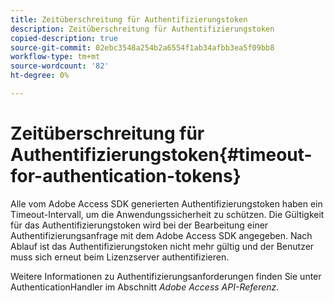 ```yaml
---
title: Zeitüberschreitung für Authentifizierungstoken
description: Zeitüberschreitung für Authentifizierungstoken
copied-description: true
source-git-commit: 02ebc3548a254b2a6554f1ab34afbb3ea5f09bb8
workflow-type: tm+mt
source-wordcount: '82'
ht-degree: 0%

---
```


# Zeitüberschreitung für Authentifizierungstoken{#timeout-for-authentication-tokens}

Alle vom Adobe Access SDK generierten Authentifizierungstoken haben ein Timeout-Intervall, um die Anwendungssicherheit zu schützen. Die Gültigkeit für das Authentifizierungstoken wird bei der Bearbeitung einer Authentifizierungsanfrage mit dem Adobe Access SDK angegeben. Nach Ablauf ist das Authentifizierungstoken nicht mehr gültig und der Benutzer muss sich erneut beim Lizenzserver authentifizieren.

Weitere Informationen zu Authentifizierungsanforderungen finden Sie unter AuthenticationHandler im Abschnitt *Adobe Access API-Referenz*.
